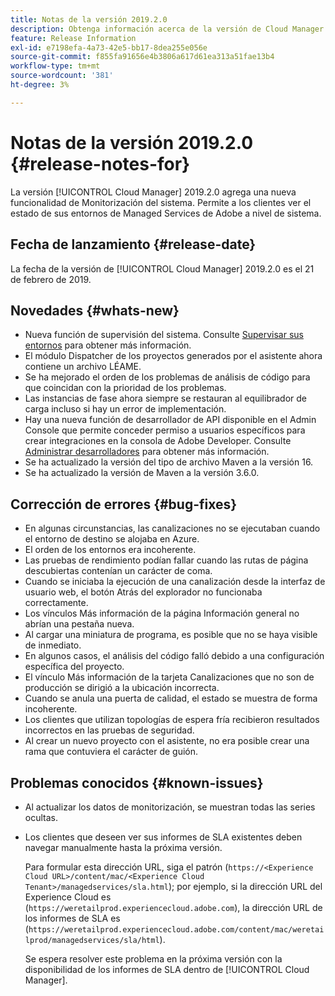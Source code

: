 ```yaml
---
title: Notas de la versión 2019.2.0
description: Obtenga información acerca de la versión de Cloud Manager 2019.2.0.
feature: Release Information
exl-id: e7198efa-4a73-42e5-bb17-8dea255e056e
source-git-commit: f855fa91656e4b3806a617d61ea313a51fae13b4
workflow-type: tm+mt
source-wordcount: '381'
ht-degree: 3%

---
```


# Notas de la versión 2019.2.0 {#release-notes-for}

La versión [!UICONTROL Cloud Manager] 2019.2.0 agrega una nueva funcionalidad de Monitorización del sistema. Permite a los clientes ver el estado de sus entornos de Managed Services de Adobe a nivel de sistema.


## Fecha de lanzamiento {#release-date}

La fecha de la versión de [!UICONTROL Cloud Manager] 2019.2.0 es el 21 de febrero de 2019.

## Novedades {#whats-new}

* Nueva función de supervisión del sistema. Consulte [Supervisar sus entornos](/help/using/monitoring-environments.md) para obtener más información.
* El módulo Dispatcher de los proyectos generados por el asistente ahora contiene un archivo LÉAME.
* Se ha mejorado el orden de los problemas de análisis de código para que coincidan con la prioridad de los problemas.
* Las instancias de fase ahora siempre se restauran al equilibrador de carga incluso si hay un error de implementación.
* Hay una nueva función de desarrollador de API disponible en el Admin Console que permite conceder permiso a usuarios específicos para crear integraciones en la consola de Adobe Developer. Consulte [Administrar desarrolladores](https://helpx.adobe.com/es/enterprise/using/support-for-experience-cloud.html) para obtener más información.
* Se ha actualizado la versión del tipo de archivo Maven a la versión 16.
* Se ha actualizado la versión de Maven a la versión 3.6.0.

## Corrección de errores {#bug-fixes}

* En algunas circunstancias, las canalizaciones no se ejecutaban cuando el entorno de destino se alojaba en Azure.
* El orden de los entornos era incoherente.
* Las pruebas de rendimiento podían fallar cuando las rutas de página descubiertas contenían un carácter de coma.
* Cuando se iniciaba la ejecución de una canalización desde la interfaz de usuario web, el botón Atrás del explorador no funcionaba correctamente.
* Los vínculos Más información de la página Información general no abrían una pestaña nueva.
* Al cargar una miniatura de programa, es posible que no se haya visible de inmediato.
* En algunos casos, el análisis del código falló debido a una configuración específica del proyecto.
* El vínculo Más información de la tarjeta Canalizaciones que no son de producción se dirigió a la ubicación incorrecta.
* Cuando se anula una puerta de calidad, el estado se muestra de forma incoherente.
* Los clientes que utilizan topologías de espera fría recibieron resultados incorrectos en las pruebas de seguridad.
* Al crear un nuevo proyecto con el asistente, no era posible crear una rama que contuviera el carácter de guión.

## Problemas conocidos {#known-issues}

* Al actualizar los datos de monitorización, se muestran todas las series ocultas.
* Los clientes que deseen ver sus informes de SLA existentes deben navegar manualmente hasta la próxima versión.

  Para formular esta dirección URL, siga el patrón (`https://<Experience Cloud URL>/content/mac/<Experience Cloud Tenant>/managedservices/sla.html`); por ejemplo, si la dirección URL del Experience Cloud es (`https://weretailprod.experiencecloud.adobe.com`), la dirección URL de los informes de SLA es (`https://weretailprod.experiencecloud.adobe.com/content/mac/weretailprod/managedservices/sla/html`).

  Se espera resolver este problema en la próxima versión con la disponibilidad de los informes de SLA dentro de [!UICONTROL Cloud Manager].
